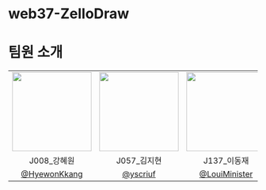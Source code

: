 # web37-ZelloDraw

# 팀원 소개
<table>
<tr>
<td align="center"><img src="https://github.com/HyewonKkang.png" width="160"></td>
<td align="center"><img src="https://github.com/yscriuf.png" width="160"></td>
<td align="center"><img src="https://github.com/LouiMinister.png" width="160"></td>
<td align="center"><img src="https://github.com/jayjeong8.png" width="160"></td>
</tr>
<tr>
<td align="center">J008_강혜원</td>
<td align="center">J057_김지현</td>
<td align="center">J137_이동재</td>
<td align="center">J188_정주연</td>
</tr>
<tr>

<td align="center"><a href="https://github.com/HyewonKkang">@HyewonKkang</a></td>
<td align="center"><a href="https://github.com/yscriuf">@yscriuf</a></td>
<td align="center"><a href="https://github.com/LouiMinister">@LouiMinister</a></td>
<td align="center"><a href="https://github.com/jayjeong8">@jayjeong8</a></td>

</tr>
</table>
